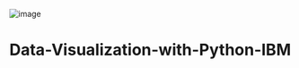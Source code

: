 ![image](https://github.com/user-attachments/assets/69c81f2e-8b05-4a2b-b0d5-e7e4e9a9dead)

# Data-Visualization-with-Python-IBM
